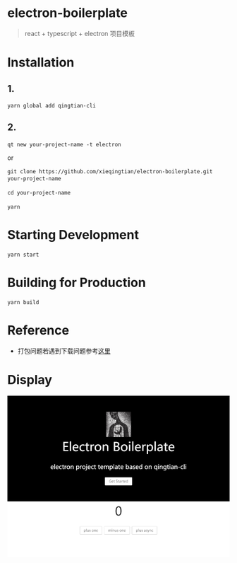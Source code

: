 # electron-boilerplate

> react + typescript + electron 项目模板

# Installation

## 1.

```
yarn global add qingtian-cli
```

## 2.

```
qt new your-project-name -t electron
```

or

```
git clone https://github.com/xieqingtian/electron-boilerplate.git your-project-name

cd your-project-name

yarn
```

# Starting Development

```
yarn start
```

# Building for Production

```
yarn build
```

# Reference

- 打包问题若遇到下载问题参考[这里](https://blog.csdn.net/u010982507/article/details/101236913)

# Display

![display](public/display.png)
